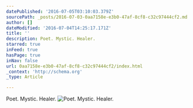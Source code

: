 ```yaml
---
datePublished: '2016-07-05T03:10:03.379Z'
sourcePath: _posts/2016-07-03-0aa7158e-e3b0-47af-8cf8-c32c97444cf2.md
author: []
dateModified: '2016-07-04T14:25:17.171Z'
title: ''
description: Poet. Mystic. Healer.
starred: true
inFeed: true
hasPage: true
inNav: false
url: 0aa7158e-e3b0-47af-8cf8-c32c97444cf2/index.html
_context: 'http://schema.org'
_type: Article

---
```

Poet. Mystic. Healer.
![Poet. Mystic. Healer.](https://the-grid-user-content.s3-us-west-2.amazonaws.com/c371e707-df5c-4be9-97e8-c9d297625664.jpg)